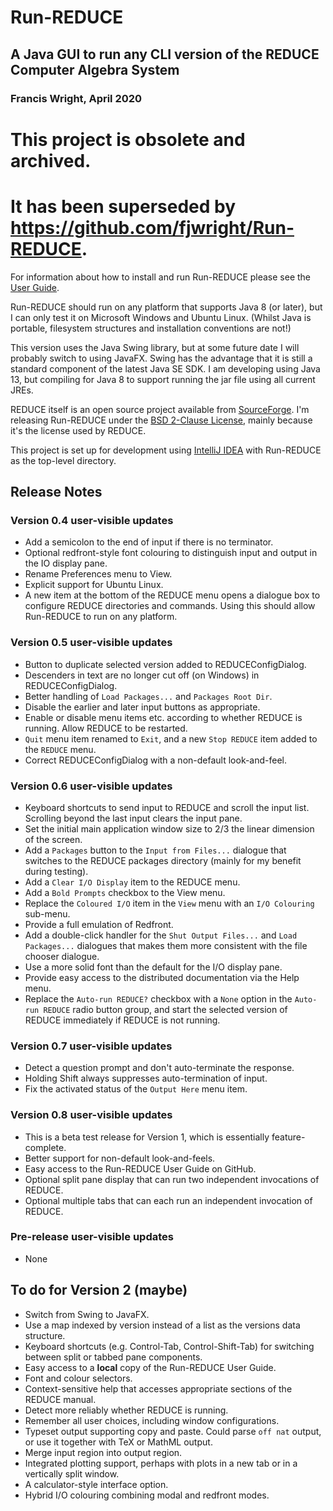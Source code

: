 # Run-REDUCE

## A Java GUI to run any CLI version of the REDUCE Computer Algebra System

### Francis Wright, April 2020

# This project is obsolete and archived.
# It has been superseded by https://github.com/fjwright/Run-REDUCE.

For information about how to install and run Run-REDUCE please see the
[User Guide](docs/UserGuide.md).

Run-REDUCE should run on any platform that supports Java 8 (or later),
but I can only test it on Microsoft Windows and Ubuntu Linux.  (Whilst
Java is portable, filesystem structures and installation conventions
are not!)

This version uses the Java Swing library, but at some future date I
will probably switch to using JavaFX.  Swing has the advantage that it
is still a standard component of the latest Java SE SDK.  I am
developing using Java 13, but compiling for Java 8 to support running
the jar file using all current JREs.

REDUCE itself is an open source project available from
[SourceForge](https://sourceforge.net/projects/reduce-algebra/).  I'm
releasing Run-REDUCE under the [BSD 2-Clause License](LICENSE), mainly
because it's the license used by REDUCE.

This project is set up for development using [IntelliJ
IDEA](https://www.jetbrains.com/idea/) with Run-REDUCE as the
top-level directory.

## Release Notes

### Version 0.4 user-visible updates

* Add a semicolon to the end of input if there is no terminator.
* Optional redfront-style font colouring to distinguish input and
  output in the IO display pane.
* Rename Preferences menu to View.
* Explicit support for Ubuntu Linux.
* A new item at the bottom of the REDUCE menu opens a dialogue box to
  configure REDUCE directories and commands.  Using this should allow
  Run-REDUCE to run on any platform.

### Version 0.5 user-visible updates

* Button to duplicate selected version added to REDUCEConfigDialog.
* Descenders in text are no longer cut off (on Windows) in
  REDUCEConfigDialog.
* Better handling of `Load Packages...` and `Packages Root Dir`.
* Disable the earlier and later input buttons as appropriate.
* Enable or disable menu items etc. according to whether REDUCE is
  running.  Allow REDUCE to be restarted.
* `Quit` menu item renamed to `Exit`, and a new `Stop REDUCE` item
  added to the `REDUCE` menu.
* Correct REDUCEConfigDialog with a non-default look-and-feel.

### Version 0.6 user-visible updates

* Keyboard shortcuts to send input to REDUCE and scroll the input
  list.  Scrolling beyond the last input clears the input pane.
* Set the initial main application window size to 2/3 the linear
  dimension of the screen.
* Add a `Packages` button to the `Input from Files...` dialogue that
  switches to the REDUCE packages directory (mainly for my benefit
  during testing).
* Add a `Clear I/O Display` item to the REDUCE menu.
* Add a `Bold Prompts` checkbox to the View menu.
* Replace the `Coloured I/O` item in the `View` menu with an `I/O
  Colouring` sub-menu.
* Provide a full emulation of Redfront.
* Add a double-click handler for the `Shut Output Files...` and `Load
  Packages...` dialogues that makes them more consistent with the file
  chooser dialogue.
* Use a more solid font than the default for the I/O display pane.
* Provide easy access to the distributed documentation via the Help
  menu.
* Replace the `Auto-run REDUCE?` checkbox with a `None` option in the
  `Auto-run REDUCE` radio button group, and start the selected version
  of REDUCE immediately if REDUCE is not running.

### Version 0.7 user-visible updates

* Detect a question prompt and don't auto-terminate the response.
* Holding Shift always suppresses auto-termination of input.
* Fix the activated status of the `Output Here` menu item.

### Version 0.8 user-visible updates

* This is a beta test release for Version 1, which is essentially
  feature-complete.
* Better support for non-default look-and-feels.
* Easy access to the Run-REDUCE User Guide on GitHub.
* Optional split pane display that can run two independent invocations
  of REDUCE.
* Optional multiple tabs that can each run an independent invocation
  of REDUCE.

### Pre-release user-visible updates

* None

## To do for Version 2 (maybe)

* Switch from Swing to JavaFX.
* Use a map indexed by version instead of a list as the versions data
  structure.
* Keyboard shortcuts (e.g. Control-Tab, Control-Shift-Tab) for
  switching between split or tabbed pane components.
* Easy access to a **local** copy of the Run-REDUCE User Guide.
* Font and colour selectors.
* Context-sensitive help that accesses appropriate sections of the
  REDUCE manual.
* Detect more reliably whether REDUCE is running.
* Remember all user choices, including window configurations.
* Typeset output supporting copy and paste. Could parse `off nat`
  output, or use it together with TeX or MathML output.
* Merge input region into output region.
* Integrated plotting support, perhaps with plots in a new tab or in a
  vertically split window.
* A calculator-style interface option.
* Hybrid I/O colouring combining modal and redfront modes.

